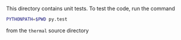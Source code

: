 This directory contains unit tests. To test the code, run the command
```bash
PYTHONPATH=$PWD py.test
```
from the `thermal` source directory